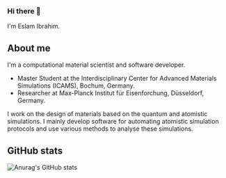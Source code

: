 ### Hi there 👋
I'm Eslam Ibrahim.

## About me

I'm a computational material scientist and software developer. 

  * Master Student at the Interdisciplinary Center for Advanced Materials Simulations (ICAMS), Bochum, Germany. 
  * Researcher at Max-Planck Institut für Eisenforchung, Düsseldorf, Germany. 

I work on the design of materials based on the quantum and atomistic simulations. I mainly develop software for automating atomistic simulation protocols and use various methods to analyse these simulations.





## GitHub stats
![Anurag's GitHub stats](https://github-readme-stats.vercel.app/api?username=ibrsam&show_icons=true&theme=dark)


<!--
**ibrsam/ibrsam** is a ✨ _special_ ✨ repository because its `README.md` (this file) appears on your GitHub profile.

Here are some ideas to get you started:

- 🔭 I’m currently working on ...
- 🌱 I’m currently learning ...
- 👯 I’m looking to collaborate on ...
- 🤔 I’m looking for help with ...
- 💬 Ask me about ...
- 📫 How to reach me: ...
- 😄 Pronouns: ...
- ⚡ Fun fact: ...
-->
